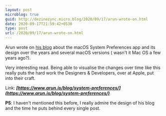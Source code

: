 ```yaml
---
layout: post
microblog: true
guid: http://dezinezync.micro.blog/2020/09/17/arun-wrote-on.html
date: 2020-09-17T21:59:42+0530
type: post
url: /2020/09/17/arun-wrote-on.html
---
```

Arun wrote on [his blog](https://www.arun.is) about the macOS System Preferences app and its design over the years and several macOS versions ( wasn't it Mac OS a few years ago?). 

Very interesting read. Being able to visualise the changes over time like this really puts the hard work the Designers & Developers, over at Apple, put into their craft. 

Link: ***[https://www.arun.is/blog/system-preferences/](https://www.arun.is/blog/system-preferences/)***

**PS**: I haven't mentioned this before, I really admire the design of his blog and the time he puts behind every single post. 
